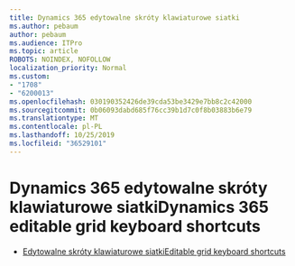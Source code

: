 ```yaml
---
title: Dynamics 365 edytowalne skróty klawiaturowe siatki
ms.author: pebaum
author: pebaum
ms.audience: ITPro
ms.topic: article
ROBOTS: NOINDEX, NOFOLLOW
localization_priority: Normal
ms.custom:
- "1708"
- "6200013"
ms.openlocfilehash: 030190352426de39cda53be3429e7bb8c2c42000
ms.sourcegitcommit: 0b06093dabd685f76cc39b1d7c0f8b03883b6e79
ms.translationtype: MT
ms.contentlocale: pl-PL
ms.lasthandoff: 10/25/2019
ms.locfileid: "36529101"
---
```

# <a name="dynamics-365-editable-grid-keyboard-shortcuts"></a><span data-ttu-id="85d1e-102">Dynamics 365 edytowalne skróty klawiaturowe siatki</span><span class="sxs-lookup"><span data-stu-id="85d1e-102">Dynamics 365 editable grid keyboard shortcuts</span></span>

* [<span data-ttu-id="85d1e-103">Edytowalne skróty klawiaturowe siatki</span><span class="sxs-lookup"><span data-stu-id="85d1e-103">Editable grid keyboard shortcuts</span></span>](https://docs.microsoft.com/dynamics365/customer-engagement/basics/keyboard-shortcuts#editable-grids-views)
